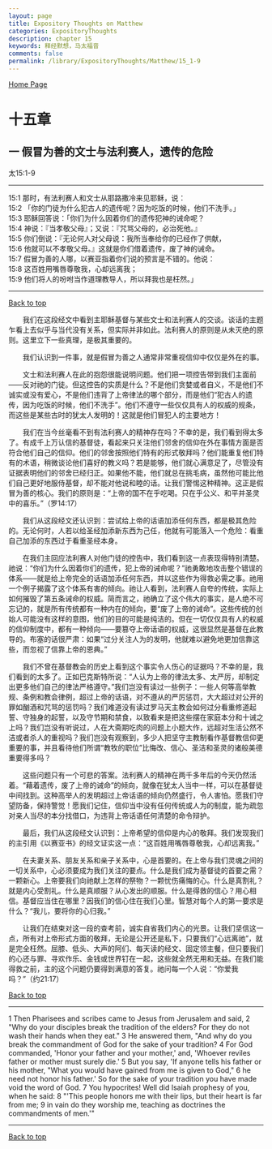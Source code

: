 ```yaml
---
layout: page
title: Expository Thoughts on Matthew
categories: ExpositoryThoughts
description: chapter 15
keywords: 释经默想，马太福音
comments: false
permalink: /library/ExpositoryThoughts/Matthew/15_1-9
---
```

[ Home Page ]({{site.baseurl}}/index) <br>

<a name="0"></a>
# 十五章 

## 一 假冒为善的文士与法利赛人，遗传的危险

太15:1-9

***

15:1 那时，有法利赛人和文士从耶路撒冷来见耶稣，说：<br>
15:2 「你的门徒为什么犯古人的遗传呢？因为吃饭的时候，他们不洗手。」<br>
15:3 耶稣回答说：「你们为什么因着你们的遗传犯神的诫命呢？<br>
15:4 神说：『当孝敬父母』；又说：『咒骂父母的，必治死他。』<br>
15:5 你们倒说：『无论何人对父母说：我所当奉给你的已经作了供献，<br>
15:6 他就可以不孝敬父母。』这就是你们借着遗传，废了神的诫命。<br>
15:7 假冒为善的人哪，以赛亚指着你们说的预言是不错的。他说：<br>
15:8 这百姓用嘴唇尊敬我，心却远离我；<br>
15:9 他们将人的吩咐当作道理教导人，所以拜我也是枉然。」<br>

***

[Back to top](#0)

&emsp;&emsp;我们在这段经文中看到主耶稣基督与某些文士和法利赛人的交谈。谈话的主题乍看上去似乎与当代没有关系，但实际并非如此。法利赛人的原则是从未灭绝的原则。这里立下一些真理，是极其重要的。

&emsp;&emsp;我们认识到一件事，就是假冒为善之人通常非常重视信仰中仅仅是外在的事。

&emsp;&emsp;文士和法利赛人在此的抱怨很能说明问题。他们把一项控告带到我们主面前——反对祂的门徒。但这控告的实质是什么？不是他们贪婪或者自义，不是他们不诚实或没有爱心，不是他们违背了上帝律法的哪个部分，而是他们“犯古人的遗传，因为吃饭的时候，他们不洗手”。他们不遵守一些仅仅具有人的权威的规条，而这些是某些古时的犹太人发明的！这就是他们冒犯人的主要地方！

&emsp;&emsp;我们在当今丝毫看不到有法利赛人的精神存在吗？不幸的是，我们看到得太多了。有成千上万认信的基督徒，看起来只关注他们邻舍的信仰在外在事情方面是否符合他们自己的信仰。他们的邻舍按照他们特有的形式敬拜吗？他们能重复他们特有的术语，稍微谈论他们喜好的教义吗？若是能够，他们就心满意足了，尽管没有证据表明他们的邻舍已经归正。如果他不能，他们就总在挑毛病，虽然他可能比他们自己更好地服侍基督，却不能对他说和睦的话。让我们警惕这种精神。这正是假冒为善的核心。我们的原则是：“上帝的国不在乎吃喝。只在乎公义、和平并圣灵中的喜乐。”（罗14:17）

&emsp;&emsp;我们从这段经文还认识到：尝试给上帝的话语加添任何东西，都是极其危险的。无论何时，人若以给圣经加添新东西为己任，他就有可能落入一个危险：看重自己加添的东西过于看重圣经本身。

&emsp;&emsp;在我们主回应法利赛人对他门徒的控告中，我们看到这一点表现得特别清楚。祂说：“你们为什么因着你们的遗传，犯上帝的诫命呢？”祂勇敢地攻击整个错误的体系——就是给上帝完全的话语加添任何东西，并以这些作为得救必需之事。祂用一个例子揭露了这个体系有害的倾向。祂让人看到，法利赛人自夸的传统，实际上如何摧毁了第五条诫命的权威。简而言之，祂确立了这个伟大的事实，是人绝不可忘记的，就是所有传统都有一种内在的倾向，要“废了上帝的诫命”。这些传统的创始人可能没有这样的意图，他们的目的可能是纯洁的。但在一切仅仅具有人的权威的信仰制度中，都有一种倾向——要篡夺上帝话语的权威，这很显然是基督在此教导的。布塞的话很严肃：如果“过分关注人为的发明，他就难以避免地更加信靠这些，而忽视了信靠上帝的恩典。”

&emsp;&emsp;我们不曾在基督教会的历史上看到这个事实令人伤心的证据吗？不幸的是，我们看到的太多了。正如巴克斯特所说：“人认为上帝的律法太多、太严厉，却制定出更多他们自己的律法严格遵守。”我们岂没有读过一些例子：一些人何等高举教规、条例和教会律例，超过上帝的话语，对不遵从的严厉惩罚，大大超过对公开的罪如酗酒和咒骂的惩罚吗？我们难道没有读过罗马天主教会如何过分看重修道起誓、守独身的起誓，以及守节期和禁食，以致看来是把这些摆在家庭本分和十诫之上吗？我们岂没有听说过，人在大斋期吃肉的问题上小题大作，远超对生活公然不洁或者杀人的重视吗？我们岂没有观察到，多少人把坚守主教制看作基督教信仰更重要的事，并且看待他们所谓“教牧的职位”比悔改、信心、圣洁和圣灵的诸般美德重要得多吗？

&emsp;&emsp;这些问题只有一个可悲的答案。法利赛人的精神在两千多年后的今天仍然活着。“藉着遗传，废了上帝的诫命”的倾向，就像在犹太人当中一样，可以在基督徒中间找到。这种高举人的发明超过上帝话语的倾向仍然盛行，令人害怕。愿我们守望防备，保持警觉！愿我们记住，信仰当中没有任何传统或人为的制度，能为疏忽对亲人当尽的本分找借口，为违背上帝话语任何清楚的命令辩护。

&emsp;&emsp;最后，我们从这段经文认识到：上帝希望的信仰是内心的敬拜。我们发现我们的主引用《以赛亚书》的经文证实这一点：“这百姓用嘴唇尊敬我，心却远离我。”

&emsp;&emsp;在夫妻关系、朋友关系和亲子关系中，心是首要的。在上帝与我们灵魂之间的一切关系中，心必须要成为我们关注的要点。什么是我们成为基督徒的首要之需？一颗新心。上帝要我们向祂献上怎样的祭物？一颗忧伤痛悔的心。什么是真割礼？就是内心受割礼。什么是真顺服？从心发出的顺服。什么是得救的信心？用心相信。基督应当住在哪里？因我们的信心住在我们心里。智慧对每个人的第一要求是什么？“我儿，要将你的心归我。”

&emsp;&emsp;让我们在结束对这一段的查考前，诚实自省我们内心的光景。让我们坚信这一点，所有对上帝形式方面的敬拜，无论是公开还是私下，只要我们“心远离祂”，就是完全枉然。屈膝、低头、大声的阿们、每天读的经文、固定领主餐，但只要我们的心还与罪、寻欢作乐、金钱或世界钉在一起，这些就全然无用和无益。在我们能得救之前，主的这个问题仍要得到满意的答复。祂问每一个人说：“你爱我吗？”（约21:17）

[Back to top](#0)

***

1 Then Pharisees and scribes came to Jesus from Jerusalem and said, 2 "Why do your disciples break the tradition of the elders? For they do not wash their hands when they eat." 3 He answered them, "And why do you break the commandment of God for the sake of your tradition? 4 For God commanded, 'Honor your father and your mother,' and, 'Whoever reviles father or mother must surely die.' 5 But you say, 'If anyone tells his father or his mother, "What you would have gained from me is given to God," 6 he need not honor his father.' So for the sake of your tradition you have made void the word of God. 7 You hypocrites! Well did Isaiah prophesy of you, when he said: 8 "'This people honors me with their lips, but their heart is far from me; 9 in vain do they worship me, teaching as doctrines the commandments of men.'"

***

[Back to top](#0)
